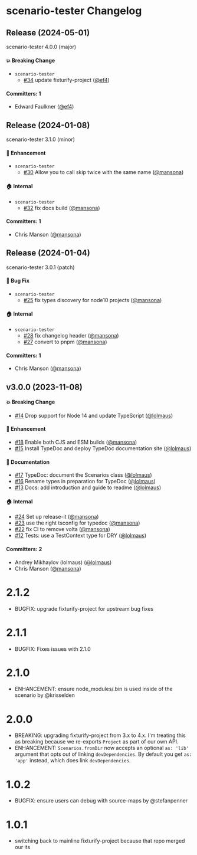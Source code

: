 # scenario-tester Changelog
## Release (2024-05-01)

scenario-tester 4.0.0 (major)

#### :boom: Breaking Change
* `scenario-tester`
  * [#34](https://github.com/embroider-build/scenario-tester/pull/34) update fixturify-project ([@ef4](https://github.com/ef4))

#### Committers: 1
- Edward Faulkner ([@ef4](https://github.com/ef4))
## Release (2024-01-08)

scenario-tester 3.1.0 (minor)

#### :rocket: Enhancement
* `scenario-tester`
  * [#30](https://github.com/embroider-build/scenario-tester/pull/30) Allow you to call skip twice with the same name ([@mansona](https://github.com/mansona))

#### :house: Internal
* `scenario-tester`
  * [#32](https://github.com/embroider-build/scenario-tester/pull/32) fix docs build ([@mansona](https://github.com/mansona))

#### Committers: 1
- Chris Manson ([@mansona](https://github.com/mansona))
## Release (2024-01-04)

scenario-tester 3.0.1 (patch)

#### :bug: Bug Fix
* `scenario-tester`
  * [#25](https://github.com/embroider-build/scenario-tester/pull/25) fix types discovery for node10 projects ([@mansona](https://github.com/mansona))

#### :house: Internal
* `scenario-tester`
  * [#28](https://github.com/embroider-build/scenario-tester/pull/28) fix changelog header ([@mansona](https://github.com/mansona))
  * [#27](https://github.com/embroider-build/scenario-tester/pull/27) convert to pnpm ([@mansona](https://github.com/mansona))

#### Committers: 1
- Chris Manson ([@mansona](https://github.com/mansona))

## v3.0.0 (2023-11-08)

#### :boom: Breaking Change
* [#14](https://github.com/embroider-build/scenario-tester/pull/14) Drop support for Node 14 and update TypeScript ([@lolmaus](https://github.com/lolmaus))

#### :rocket: Enhancement
* [#18](https://github.com/embroider-build/scenario-tester/pull/18) Enable both CJS and ESM builds ([@mansona](https://github.com/mansona))
* [#15](https://github.com/embroider-build/scenario-tester/pull/15) Install TypeDoc and deploy TypeDoc documentation site ([@lolmaus](https://github.com/lolmaus))

#### :memo: Documentation
* [#17](https://github.com/embroider-build/scenario-tester/pull/17) TypeDoc: document the Scenarios class ([@lolmaus](https://github.com/lolmaus))
* [#16](https://github.com/embroider-build/scenario-tester/pull/16) Rename types in preparation for TypeDoc ([@lolmaus](https://github.com/lolmaus))
* [#13](https://github.com/embroider-build/scenario-tester/pull/13) Docs: add introduction and guide to readme ([@lolmaus](https://github.com/lolmaus))

#### :house: Internal
* [#24](https://github.com/embroider-build/scenario-tester/pull/24) Set up release-it ([@mansona](https://github.com/mansona))
* [#23](https://github.com/embroider-build/scenario-tester/pull/23) use the right tsconfig for typedoc ([@mansona](https://github.com/mansona))
* [#22](https://github.com/embroider-build/scenario-tester/pull/22) fix CI to remove volta ([@mansona](https://github.com/mansona))
* [#12](https://github.com/embroider-build/scenario-tester/pull/12) Tests: use a TestContext type for DRY ([@lolmaus](https://github.com/lolmaus))

#### Committers: 2
- Andrey Mikhaylov (lolmaus) ([@lolmaus](https://github.com/lolmaus))
- Chris Manson ([@mansona](https://github.com/mansona))

# 2.1.2

- BUGFIX: upgrade fixturify-project for upstream bug fixes

# 2.1.1

- BUGFIX: Fixes issues with 2.1.0

# 2.1.0

- ENHANCEMENT: ensure node_modules/.bin is used inside of the scenario by @krisselden

# 2.0.0

- BREAKING: upgrading fixturify-project from 3.x to 4.x. I'm treating this as breaking because we re-exports `Project` as part of our own API.
- ENHANCEMENT: `Scenarios.fromDir` now accepts an optional `as: 'lib'` argument that opts out of linking `devDependencies`. By default you get `as: 'app'` instead, which does link `devDependencies`.

# 1.0.2

- BUGFIX: ensure users can debug with source-maps by @stefanpenner

# 1.0.1

- switching back to mainline fixturify-project because that repo merged our its
